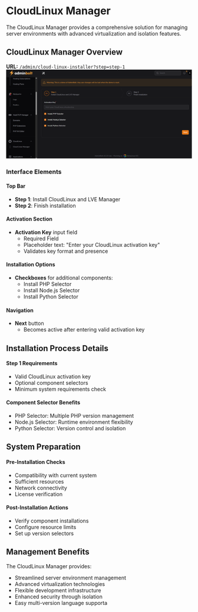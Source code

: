 # CloudLinux Manager

The CloudLinux Manager provides a comprehensive solution for managing server environments with advanced virtualization and isolation features.

## CloudLinux Manager Overview
**URL:** `/admin/cloud-linux-installer?step=step-1`
![CloudLinux Manager Interface](/screenshots/admin-cloud-linux-manager.png)

### Interface Elements

#### Top Bar
- **Step 1**: Install CloudLinux and LVE Manager
- **Step 2**: Finish installation

#### Activation Section
- **Activation Key** input field
  - Required Field
  - Placeholder text: "Enter your CloudLinux activation key"
  - Validates key format and presence

#### Installation Options
- **Checkboxes** for additional components:
  - Install PHP Selector
  - Install Node.js Selector
  - Install Python Selector

#### Navigation
- **Next** button
  - Becomes active after entering valid activation key

## Installation Process Details

#### Step 1 Requirements
- Valid CloudLinux activation key
- Optional component selectors
- Minimum system requirements check

#### Component Selector Benefits
- PHP Selector: Multiple PHP version management
- Node.js Selector: Runtime environment flexibility
- Python Selector: Version control and isolation

## System Preparation

#### Pre-Installation Checks
- Compatibility with current system
- Sufficient resources
- Network connectivity
- License verification

#### Post-Installation Actions
- Verify component installations
- Configure resource limits
- Set up version selectors

## Management Benefits

The CloudLinux Manager provides:
- Streamlined server environment management
- Advanced virtualization technologies
- Flexible development infrastructure
- Enhanced security through isolation
- Easy multi-version language supporta